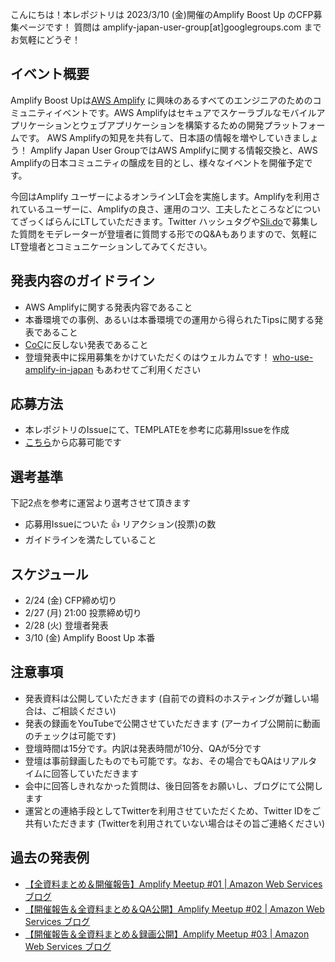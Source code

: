 こんにちは！本レポジトリは 2023/3/10 (金)開催のAmplify Boost Up のCFP募集ページです！
質問は amplify-japan-user-group[at]googlegroups.com までお気軽にどうぞ！

## イベント概要

 Amplify Boost Upは[AWS Amplify](https://aws.amazon.com/jp/amplify/) に興味のあるすべてのエンジニアのためのコミュニティイベントです。AWS Amplifyはセキュアでスケーラブルなモバイルアプリケーションとウェブアプリケーションを構築するための開発プラットフォームです。
 AWS Amplifyの知見を共有して、日本語の情報を増やしていきましょう！
 Amplify Japan User GroupではAWS Amplifyに関する情報交換と、AWS Amplifyの日本コミュニティの醸成を目的とし、様々なイベントを開催予定です。

 今回はAmplify ユーザーによるオンラインLT会を実施します。Amplifyを利用されているユーザーに、Amplifyの良さ、運用のコツ、工夫したところなどについてざっくばらんにLTしていただきます。Twitter ハッシュタグや[Sli.do](http://sli.do/)で募集した質問をモデレーターが登壇者に質問する形でのQ&Aもありますので、気軽にLT登壇者とコミュニケーションしてみてください。

## 発表内容のガイドライン

- AWS Amplifyに関する発表内容であること
- 本番環境での事例、あるいは本番環境での運用から得られたTipsに関する発表であること
- [CoC](https://d1.awsstatic.com/legal/communitycodesofconduct/AWS_Code_of_Conduct_Japanese%2010-21-2020_.pdf)に反しない発表であること
- 登壇発表中に採用募集をかけていただくのはウェルカムです！ [who-use-amplify-in-japan](https://github.com/aws-amplify-jp/who-use-amplify-in-japan) もあわせてご利用ください

## 応募方法

- 本レポジトリのIssueにて、TEMPLATEを参考に応募用Issueを作成
- [こちら](https://github.com/aws-amplify-jp/amplify-meetup-3-cfp/issues/new?assignees=&labels=&template=cfp-template.md&title=%E3%82%BF%E3%82%A4%E3%83%88%E3%83%AB)から応募可能です

## 選考基準

下記2点を参考に運営より選考させて頂きます

- 応募用Issueについた :+1: リアクション(投票)の数 
- ガイドラインを満たしていること

## スケジュール

- 2/24 (金) CFP締め切り
- 2/27 (月) 21:00 投票締め切り
- 2/28 (火) 登壇者発表
- 3/10 (金) Amplify Boost Up 本番

## 注意事項

- 発表資料は公開していただきます (自前での資料のホスティングが難しい場合は、ご相談ください)
- 発表の録画をYouTubeで公開させていただきます (アーカイブ公開前に動画のチェックは可能です)
- 登壇時間は15分です。内訳は発表時間が10分、QAが5分です
- 登壇は事前録画したものでも可能です。なお、その場合でもQAはリアルタイムに回答していただきます
- 会中に回答しきれなかった質問は、後日回答をお願いし、ブログにて公開します
- 運営との連絡手段としてTwitterを利用させていただくため、Twitter IDをご共有いただきます (Twitterを利用されていない場合はその旨ご連絡ください)

## 過去の発表例

- [【全資料まとめ＆開催報告】Amplify Meetup #01 | Amazon Web Services ブログ](https://aws.amazon.com/jp/blogs/news/amplify-meetup-01/)
- [【開催報告＆全資料まとめ＆QA公開】Amplify Meetup #02 | Amazon Web Services ブログ](https://aws.amazon.com/jp/blogs/news/amplify-meetup-02/)
- [【開催報告＆全資料まとめ＆録画公開】Amplify Meetup #03 | Amazon Web Services ブログ](https://aws.amazon.com/jp/blogs/news/amplify-meetup-03/)
